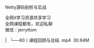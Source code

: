 Netty源码剖析与实战

全网it学习资源共享学习<br>全网课程都有，欢迎私聊<br>微信：jerryttom<br>

| &nbsp;&nbsp;└──60丨课程回顾与总结 .mp4 &nbsp;30.94M